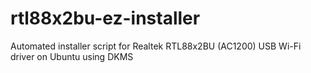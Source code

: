 # rtl88x2bu-ez-installer
Automated installer script for Realtek RTL88x2BU (AC1200) USB Wi-Fi driver on Ubuntu using DKMS

